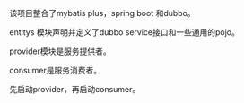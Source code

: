 该项目整合了mybatis plus，spring boot 和dubbo。

entitys 模块声明并定义了dubbo service接口和一些通用的pojo。

provider模块是服务提供者。

consumer是服务消费者。

先启动provider，再启动consumer。